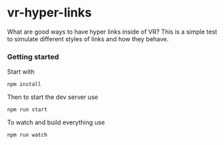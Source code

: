 # vr-hyper-links
What are good ways to have hyper links inside of VR? This is a simple test to simulate different styles of links and how they behave.


### Getting started

Start with

```
npm install
```

Then to start the dev server use

```
npm run start
```

To watch and build everything use

```
npm run watch
```
